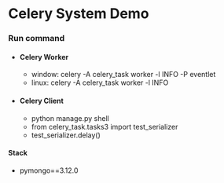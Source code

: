 # Celery System Demo


### Run command
    
- #### Celery Worker

    - window: celery -A celery_task worker -l INFO -P eventlet
    - linux: celery -A celery_task worker -l INFO

- #### Celery Client

    - python manage.py shell
    - from celery_task.tasks3 import test_serializer
    - test_serializer.delay()

#### Stack

- pymongo==3.12.0